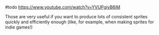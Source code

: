 #todo
https://www.youtube.com/watch?v=YVUPgiyB6iM

Those are very useful if you want to produce lots of consistent sprites quickly and efficiently enough (like, for example, when making sprites for indie games!)